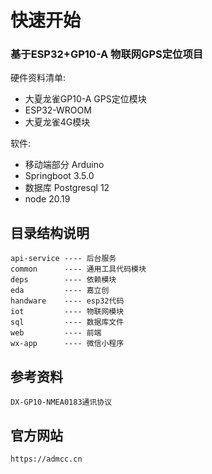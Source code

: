 # 快速开始

### 基于ESP32+GP10-A 物联网GPS定位项目

硬件资料清单:

* 大夏龙雀GP10-A GPS定位模块
* ESP32-WROOM
* 大夏龙雀4G模块

软件:

* 移动端部分 Arduino
* Springboot 3.5.0
* 数据库 Postgresql 12
* node 20.19



## 目录结构说明
    api-service ---- 后台服务
    common      ---- 通用工具代码模块
    deps        ---- 依赖模块
    eda         ---- 嘉立创
    handware    ---- esp32代码
    iot         ---- 物联网模块
    sql         ---- 数据库文件
    web         ---- 前端
    wx-app      ---- 微信小程序


## 参考资料

    DX-GP10-NMEA0183通讯协议
    
## 官方网站

    https://admcc.cn


